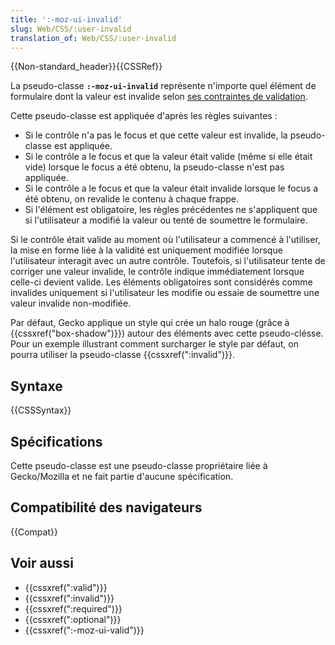```yaml
---
title: ':-moz-ui-invalid'
slug: Web/CSS/:user-invalid
translation_of: Web/CSS/:user-invalid
---
```


{{Non-standard_header}}{{CSSRef}}

La pseudo-classe **`:-moz-ui-invalid`** représente n'importe quel élément de formulaire dont la valeur est invalide selon [ses contraintes de validation](/fr/docs/Web/Guide/HTML/Forms_in_HTML#Constraint_Validation).

Cette pseudo-classe est appliquée d'après les règles suivantes :

- Si le contrôle n'a pas le focus et que cette valeur est invalide, la pseudo-classe est appliquée.
- Si le contrôle a le focus et que la valeur était valide (même si elle était vide) lorsque le focus a été obtenu, la pseudo-classe n'est pas appliquée.
- Si le contrôle a le focus et que la valeur était invalide lorsque le focus a été obtenu, on revalide le contenu à chaque frappe.
- Si l'élément est obligatoire, les règles précédentes ne s'appliquent que si l'utilisateur a modifié la valeur ou tenté de soumettre le formulaire.

Si le contrôle était valide au moment où l'utilisateur a commencé à l'utiliser, la mise en forme liée à la validité est uniquement modifiée lorsque l'utilisateur interagit avec un autre contrôle. Toutefois, si l'utilisateur tente de corriger une valeur invalide, le contrôle indique immédiatement lorsque celle-ci devient valide. Les éléments obligatoires sont considérés comme invalides uniquement si l'utilisateur les modifie ou essaie de soumettre une valeur invalide non-modifiée.

Par défaut, Gecko applique un style qui crée un halo rouge (grâce à {{cssxref("box-shadow")}}) autour des éléments avec cette pseudo-clésse. Pour un exemple illustrant comment surcharger le style par défaut, on pourra utiliser la pseudo-classe {{cssxref(":invalid")}}.

## Syntaxe

{{CSSSyntax}}

## Spécifications

Cette pseudo-classe est une pseudo-classe propriétaire liée à Gecko/Mozilla et ne fait partie d'aucune spécification.

## Compatibilité des navigateurs

{{Compat}}

## Voir aussi

- {{cssxref(":valid")}}
- {{cssxref(":invalid")}}
- {{cssxref(":required")}}
- {{cssxref(":optional")}}
- {{cssxref(":-moz-ui-valid")}}
